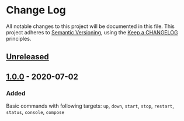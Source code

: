 # Change Log

All notable changes to this project will be documented in this file.
This project adheres to [Semantic Versioning](http://semver.org/),
using the [Keep a CHANGELOG](http://keepachangelog.com) principles.

## [Unreleased]

## [1.0.0] - 2020-07-02

### Added

Basic commands with following targets: `up`, `down`, `start`, `stop`, `restart`, `status`, `console`, `compose` 

[unreleased]: https://github.com/llaville/devilbox-docker-compose-makefile/compare/1.0.0...HEAD
[1.0.0]: https://github.com/llaville/devilbox-docker-compose-makefile/compare/55b1898d40f53c2ab8fc3ead1120a0e1fc7ad219...1.0.0

